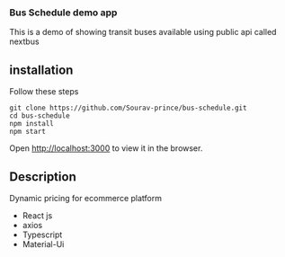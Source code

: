 ### Bus Schedule demo app
This is a demo of showing transit buses available using public api called nextbus
## installation
Follow these steps
```
git clone https://github.com/Sourav-prince/bus-schedule.git
cd bus-schedule
npm install
npm start
```
Open [http://localhost:3000](http://localhost:3000) to view it in the browser.
## Description
Dynamic pricing for ecommerce platform
- React js
- axios
- Typescript
- Material-Ui
